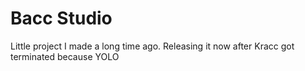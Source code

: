 # Bacc Studio
Little project I made a long time ago. Releasing it now after Kracc got terminated because YOLO